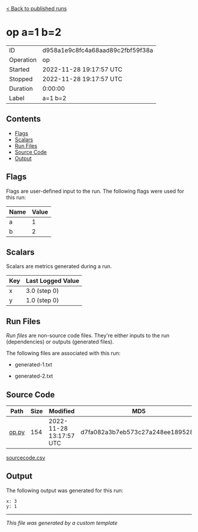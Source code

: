 
[< Back to published runs](../README.md)



# op a=1 b=2


|           |                     |
|-----------|---------------------|
| ID        | d958a1e9c8fc4a68aad89c2fbf59f38a        |
| Operation | op |
| Started   | 2022-11-28 19:17:57 UTC   |
| Stopped   | 2022-11-28 19:17:57 UTC   |
| Duration  | 0:00:00      |
| Label     | a=1 b=2     |

## Contents

- [Flags](#flags)
- [Scalars](#scalars)
- [Run Files](#run-files)
- [Source Code](#source-code)
- [Output](#output)

## Flags

Flags are user-defined input to the run. The following flags were used
for this run:

| Name | Value |
|------|-------|
| a | 1 |
| b | 2 |


## Scalars

Scalars are metrics generated during a run.

| Key | Last Logged Value |
|-----|-------------------|
 | x | 3.0 (step 0) |
 | y | 1.0 (step 0) |


## Run Files

*Run files* are non-source code files. They're either inputs to the
run (dependencies) or outputs (generated files).

The following files are associated with this run:


 - generated-1.txt

 - generated-2.txt


## Source Code

| Path | Size | Modified | MD5 |
| ---- | ---- | -------- | --- |
| [op.py](sourcecode/op.py) | 154 | 2022-11-28 13:17:57 UTC | d7fa082a3b7eb573c27a248ee189528e |

[sourcecode.csv](sourcecode.csv)

## Output

The following output was generated for this run:

```
x: 3
y: 1
```
---
*This file was generated by a custom template*

